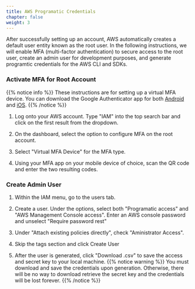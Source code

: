 ```yaml
---
title: AWS Programatic Credentials
chapter: false
weight: 3
---
```


After successfully setting up an account, AWS automatically creates a default user entity known as the root user. In the following 
instructions, we will enable MFA (multi-factor authentication) to secure access to the root user, create an admin user for 
development purposes, and generate programtic credentials for the AWS CLI and SDKs.

### Activate MFA for Root Account

{{% notice info %}}
These instructions are for setting up a virtual MFA device. You can download the Google Authenticator app for 
both [Android](https://play.google.com/store/apps/details?id=com.google.android.apps.authenticator2&hl=en_US&gl=US) and 
[iOS](https://apps.apple.com/us/app/google-authenticator/id388497605). 
{{% /notice %}}

1. Log onto your AWS account. Type "IAM" into the top search bar and click on the first result from the dropdown.

2. On the dashboard, select the option to configure MFA on the root account.

3. Select "Virtual MFA Device" for the MFA type.

4. Using your MFA app on your mobile device of choice, scan the QR code and enter the two resulting codes.

### Create Admin User

1. Within the IAM menu, go to the users tab.

2. Create a user. Under the options, select both "Programatic access" and "AWS Management Console access". Enter an AWS console password and unselect "Require password rest"

3. Under "Attach existing policies directly", check "Aministrator Access".

4. Skip the tags section and click Create User

5. After the user is generated, click "Download .csv" to save the access and secret key to your local machine.
{{% notice warning %}}
You must download and save the credentials upon generation. Otherwise, there will be no way to download retrieve the secret key and
the credentials will be lost forever.
{{% /notice %}}